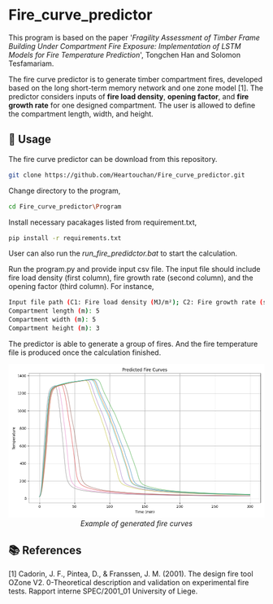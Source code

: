 # Fire_curve_predictor

This program is based on the paper '_Fragility Assessment of Timber Frame Building Under Compartment Fire Exposure: Implementation of LSTM Models for Fire Temperature Prediction_', Tongchen Han and Solomon Tesfamariam.


The fire curve predictor is to generate timber compartment fires, developed based on the long short-term memory network and one zone model [1]. The predictor considers inputs of **fire load density**, **opening factor**, and **fire growth rate** for one designed compartment. The user is allowed to define the compartment length, width, and height. 

## 📌 Usage

The fire curve predictor can be download from this repository.
```bash
git clone https://github.com/Heartouchan/Fire_curve_predictor.git
```

Change directory to the program,
```bash
cd Fire_curve_predictor\Program
```

Install necessary pacakages listed from requirement.txt,
```bash
pip install -r requirements.txt
```
User can also run the _run_fire_predidctor.bat_ to start the calculation.

Run the program.py and provide input csv file. The input file should include fire load density (first column), fire growth rate (second column), and the opening factor (third column). For instance,
```bash
Input file path (C1: Fire load density (MJ/m²); C2: Fire growth rate (s); C3: Opening factor): Input.csv
Compartment length (m): 5
Compartment width (m): 5
Compartment height (m): 3
```

The predictor is able to generate a group of fires. And the fire temperature file is produced once the calculation finished.
<p align="center">
  <img src="Example.png" width="700" alt="Example of generated fire curves"/>
  <br>
  <em>Example of generated fire curves</em>
</p>


## 📚 References
[1] Cadorin, J. F., Pintea, D., & Franssen, J. M. (2001). The design fire tool OZone V2. 0-Theoretical description and validation on experimental fire tests. Rapport interne SPEC/2001_01 University of Liege.
